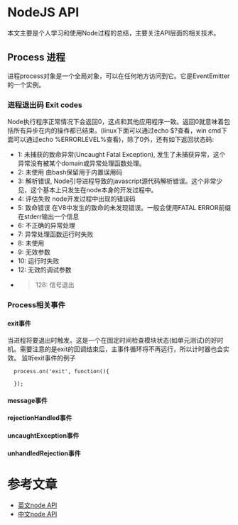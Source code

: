 # NodeJS API
  本文主要是个人学习和使用Node过程的总结，主要关注API层面的相关技术。
  
## Process 进程
  进程process对象是一个全局对象，可以在任何地方访问到它。它是EventEmitter的一个实例。
  
### 进程退出码 Exit codes
  Node执行程序正常情况下会返回0，这点和其他应用程序一致。返回0就意味着包括所有异步在内的操作都已结束。(linux下面可以通过echo $?查看，win cmd下面可以通过echo %ERRORLEVEL%查看)，除了0外，还有如下返回状态码:
  * 1: 未捕获的致命异常(Uncaught Fatal Exception), 发生了未捕获异常，这个异常没有被某个domain或异常处理函数处理。
  * 2: 未使用 由bash保留用于内置误用码
  * 3: 解析错误, Node引导进程导致的javascript源代码解析错误。这个非常少见，这个基本上只发生在node本身的开发过程中。
  * 4: 评估失败 node开发过程中出现的错误码
  * 5: 致命错误 在V8中发生的致命的未发现错误。一般会使用FATAL ERROR前缀在stderr输出一个信息
  * 6: 不正确的异常处理
  * 7: 异常处理函数运行时失败
  * 8: 未使用
  * 9: 无效参数
  * 10: 运行时失败
  * 12: 无效的调试参数
  * >128: 信号退出

### Process相关事件

#### exit事件
  当进程将要退出时触发。这是一个在固定时间检查模块状态(如单元测试)的好时机。需要注意的是exit的回调结束后，主事件循环将不再运行，所以计时器也会实效。
  监听exit事件的例子
```
  process.on('exit', function(){
  
  });
```
#### message事件
#### rejectionHandled事件
#### uncaughtException事件
#### unhandledRejection事件


# 参考文章
  * [英文node API](https://nodejs.org/api/process.html)
  * [中文node API](http://nodeapi.ucdok.com/#/api/process.html)
